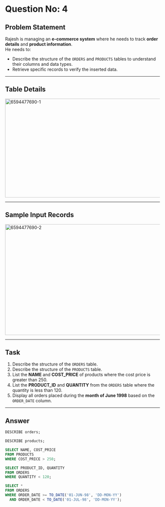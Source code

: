 # Question No: 4  

## Problem Statement  

Rajesh is managing an **e-commerce system** where he needs to track **order details** and **product information**.  
He needs to:  
- Describe the structure of the `ORDERS` and `PRODUCTS` tables to understand their columns and data types.  
- Retrieve specific records to verify the inserted data.  

---

## Table Details  

<img width="718" height="322" alt="6594477690-1" src="https://github.com/user-attachments/assets/03581c9f-88ef-4544-b14b-868f06af390f" />

---

## Sample Input Records  

<img width="659" height="361" alt="6594477690-2" src="https://github.com/user-attachments/assets/de509c4b-7426-4cfe-8f57-71708364862a" />

---

## Task  

1. Describe the structure of the `ORDERS` table.  
2. Describe the structure of the `PRODUCTS` table.  
3. List the **NAME** and **COST_PRICE** of products where the cost price is greater than 250.  
4. List the **PRODUCT_ID** and **QUANTITY** from the `ORDERS` table where the quantity is less than 120.  
5. Display all orders placed during the **month of June 1998** based on the `ORDER_DATE` column.  

---

## Answer  

```sql
DESCRIBE orders;

DESCRIBE products;

SELECT NAME, COST_PRICE
FROM PRODUCTS
WHERE COST_PRICE > 250;

SELECT PRODUCT_ID, QUANTITY
FROM ORDERS
WHERE QUANTITY < 120;

SELECT *
FROM ORDERS
WHERE ORDER_DATE >= TO_DATE('01-JUN-98', 'DD-MON-YY')
  AND ORDER_DATE < TO_DATE('01-JUL-98', 'DD-MON-YY');
